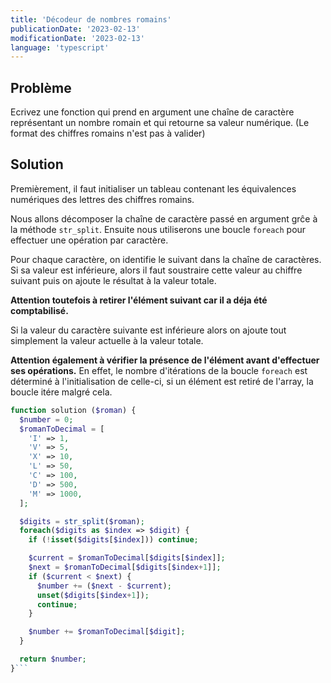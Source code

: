 ```yaml
---
title: 'Décodeur de nombres romains'
publicationDate: '2023-02-13'
modificationDate: '2023-02-13'
language: 'typescript'
---
```


## Problème

Ecrivez une fonction qui prend en argument une chaîne de caractère représentant un nombre romain et qui retourne sa valeur numérique. (Le format des chiffres romains n'est pas à valider)

## Solution

Premièrement, il faut initialiser un tableau contenant les équivalences numériques des lettres des chiffres romains.

Nous allons décomposer la chaîne de caractère passé en argument grĉe à la méthode `str_split`.
Ensuite nous utiliserons une boucle `foreach` pour effectuer une opération par caractère.

Pour chaque caractère, on identifie le suivant dans la chaîne de caractères.
Si sa valeur est inférieure, alors il faut soustraire cette valeur au chiffre suivant puis on ajoute le résultat à la valeur totale.

**Attention toutefois à retirer l'élément suivant car il a déja été comptabilisé.**

Si la valeur du caractère suivante est inférieure alors on ajoute tout simplement la valeur actuelle à la valeur totale.

**Attention également à vérifier la présence de l'élément avant d'effectuer ses opérations.**
En effet, le nombre d'itérations de la boucle `foreach` est déterminé à l'initialisation de celle-ci, si un élément est retiré de l'array, la boucle itére malgré cela.

````php
function solution ($roman) {
  $number = 0;
  $romanToDecimal = [
    'I' => 1,
    'V' => 5,
    'X' => 10,
    'L' => 50,
    'C' => 100,
    'D' => 500,
    'M' => 1000,
  ];

  $digits = str_split($roman);
  foreach($digits as $index => $digit) {
    if (!isset($digits[$index])) continue;

    $current = $romanToDecimal[$digits[$index]];
    $next = $romanToDecimal[$digits[$index+1]];
    if ($current < $next) {
      $number += ($next - $current);
      unset($digits[$index+1]);
      continue;
    }

    $number += $romanToDecimal[$digit];
  }

  return $number;
}```
````
